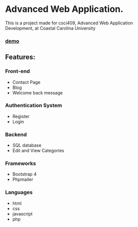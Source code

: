 # Advanced Web Application.
This is a project made for csci409, Advanced Web Application Development, at Coastal Carolina University 
### [demo](http://ccuresearch.coastal.edu/spward/csci409sp18/)

## Features:
### Front-end
* Contact Page
* Blog
* Welcome back message
  
### Authentication System
* Register
* Login
  
### Backend
* SQL database
* Edit and View Categories

### Frameworks
* Bootstrap 4
* Phpmailer

### Languages
* html
* css
* javascript
* php